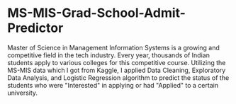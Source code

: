 # MS-MIS-Grad-School-Admit-Predictor
Master of Science in Management Information Systems is a growing and competitive field in the tech industry. Every year, thousands of Indian students apply to various colleges for this competitive course. Utilizing the MS-MIS data which I got from Kaggle, I applied Data Cleaning, Exploratory Data Analysis, and Logistic Regression algorithm to predict the status of the students who were "Interested" in applying or had "Applied" to a certain university.
